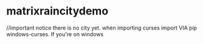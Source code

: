 # matrixraincitydemo

//important notice there is no city yet. when importing curses import VIA pip windows-curses. If you're on windows
